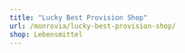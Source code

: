 ```yaml
---
title: "Lucky Best Provision Shop"
url: /monrovia/lucky-best-provision-shop/
shop: Lebensmittel
---
```

